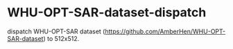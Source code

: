 # WHU-OPT-SAR-dataset-dispatch
dispatch WHU-OPT-SAR dataset (https://github.com/AmberHen/WHU-OPT-SAR-dataset) to 512x512.
